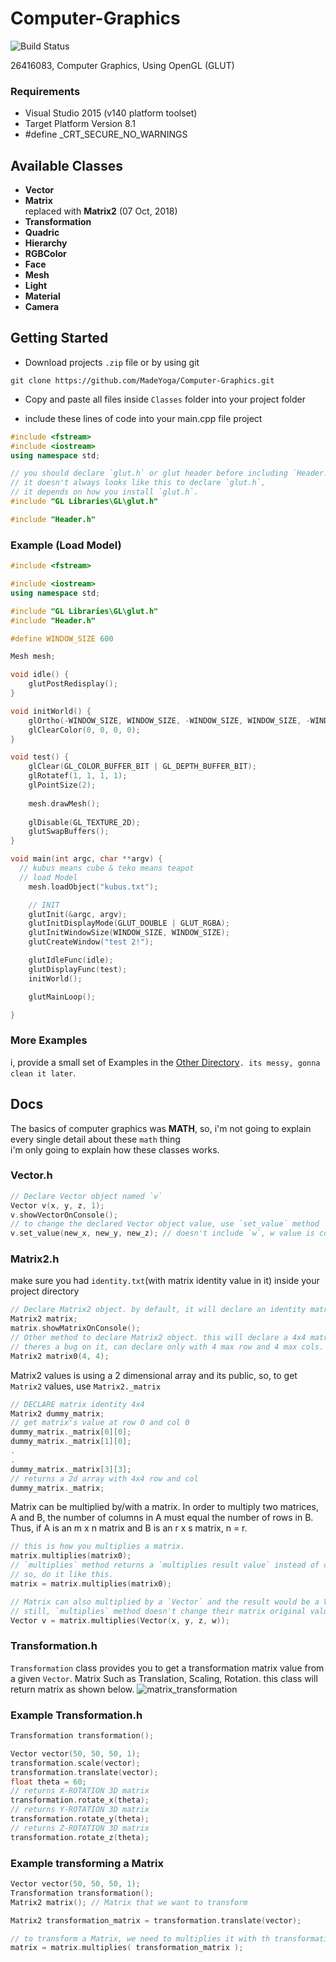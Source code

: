 # Computer-Graphics
![Build Status](http://img.shields.io/travis/badges/badgerbadgerbadger.svg?style=flat-square)

26416083, Computer Graphics, Using OpenGL (GLUT)

### Requirements
- Visual Studio 2015 (v140 platform toolset)
- Target Platform Version 8.1
- #define _CRT_SECURE_NO_WARNINGS

## Available Classes
- **Vector**
- **Matrix**<br>
  replaced with **Matrix2** (07 Oct, 2018)
- **Transformation**
- **Quadric**
- **Hierarchy**
- **RGBColor**
- **Face**
- **Mesh**
- **Light**
- **Material**
- **Camera**

## Getting Started
- Download projects `.zip` file or by using git <br>
```
git clone https://github.com/MadeYoga/Computer-Graphics.git
```

- Copy and paste all files inside `Classes` folder into your project folder

- include these lines of code into your main.cpp file project<br>
  
```cpp
#include <fstream>
#include <iostream>
using namespace std;

// you should declare `glut.h` or glut header before including `Header.h`
// it doesn't always looks like this to declare `glut.h`,
// it depends on how you install `glut.h`.
#include "GL Libraries\GL\glut.h"

#include "Header.h"
```

### Example (Load Model)
```cpp
#include <fstream>

#include <iostream>
using namespace std;

#include "GL Libraries\GL\glut.h"
#include "Header.h"

#define WINDOW_SIZE 600

Mesh mesh;

void idle() {
	glutPostRedisplay();
}

void initWorld() {
	glOrtho(-WINDOW_SIZE, WINDOW_SIZE, -WINDOW_SIZE, WINDOW_SIZE, -WINDOW_SIZE, WINDOW_SIZE);
	glClearColor(0, 0, 0, 0);
}

void test() {
	glClear(GL_COLOR_BUFFER_BIT | GL_DEPTH_BUFFER_BIT);
	glRotatef(1, 1, 1, 1);
	glPointSize(2);
  
	mesh.drawMesh();
  
	glDisable(GL_TEXTURE_2D);
	glutSwapBuffers();
}

void main(int argc, char **argv) {
  // kubus means cube & teko means teapot
  // load Model
	mesh.loadObject("kubus.txt");

	// INIT
	glutInit(&argc, argv);
	glutInitDisplayMode(GLUT_DOUBLE | GLUT_RGBA);
	glutInitWindowSize(WINDOW_SIZE, WINDOW_SIZE);
	glutCreateWindow("test 2!");

	glutIdleFunc(idle);
	glutDisplayFunc(test);
	initWorld();

	glutMainLoop();

}
```
### More Examples 
i, provide a small set of Examples in the [Other Directory](https://github.com/MadeYoga/Grafika-Komputer)`. its messy, gonna clean it later`.
## Docs
The basics of computer graphics was **MATH**, so, i'm not going to explain every single detail about these `math` thing<br>
i'm only going to explain how these classes works.
### **Vector.h**
```cpp
// Declare Vector object named `v`
Vector v(x, y, z, 1);
v.showVectorOnConsole();
// to change the declared Vector object value, use `set_value` method
v.set_value(new_x, new_y, new_z); // doesn't include `w`, w value is constant (integer 1).
```
### **Matrix2.h**

make sure you had `identity.txt`(with matrix identity value in it) inside your project directory
```cpp
// Declare Matrix2 object. by default, it will declare an identity matrix.
Matrix2 matrix;
matrix.showMatrixOnConsole();
// Other method to declare Matrix2 object. this will declare a 4x4 matrix with value 0 on each indexes.
// theres a bug on it, can declare only with 4 max row and 4 max cols. gonna fix it later.
Matrix2 matrix0(4, 4);
```

Matrix2 values is using a 2 dimensional array and its public, so, to get `Matrix2` values, use `Matrix2._matrix`
```cpp 
// DECLARE matrix identity 4x4
Matrix2 dummy_matrix;
// get matrix's value at row 0 and col 0
dummy_matrix._matrix[0][0];
dummy_matrix._matrix[1][0];
.
.
dummy_matrix._matrix[3][3];
// returns a 2d array with 4x4 row and col
dummy_matrix._matrix;
```

Matrix can be multiplied by/with a matrix. In order to multiply two matrices, A and B, the number of columns in A must equal the number of rows in B. Thus, if A is an m x n matrix and B is an r x s matrix, n = r.
```cpp
// this is how you multiplies a matrix.
matrix.multiplies(matrix0);
// `multiplies` method returns a `multiplies result value` instead of changin the original `matrix` values
// so, do it like this.
matrix = matrix.multiplies(matrix0);

// Matrix can also multiplied by a `Vector` and the result would be a Vector, so, `multiplies` method gonna returns a Vector object instead of Matrix2
// still, `multiplies` method doesn't change their matrix original value, it would only returns a multiplies result.
Vector v = matrix.multiplies(Vector(x, y, z, w));
```

### Transformation.h
`Transformation` class provides you to get a transformation matrix value from a given `Vector`. Matrix Such as Translation, Scaling, Rotation. this class will return matrix as shown below.
![matrix_transformation](http://opensource.petra.ac.id/~m26415172/matrix.jpg)
### Example Transformation.h
```cpp 
Transformation transformation();

Vector vector(50, 50, 50, 1);
transformation.scale(vector);
transformation.translate(vector);
float theta = 60;
// returns X-ROTATION 3D matrix
transformation.rotate_x(theta);
// returns Y-ROTATION 3D matrix
transformation.rotate_y(theta);
// returns Z-ROTATION 3D matrix
transformation.rotate_z(theta);
```
### Example transforming a Matrix
```cpp
Vector vector(50, 50, 50, 1);
Transformation transformation();
Matrix2 matrix(); // Matrix that we want to transform

Matrix2 transformation_matrix = transformation.translate(vector);

// to transform a Matrix, we need to multiplies it with th transformation matrix
matrix = matrix.multiplies( transformation_matrix );
```
